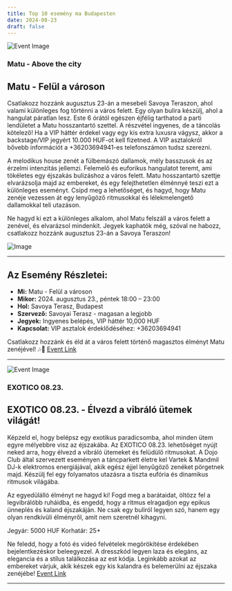 ```yaml
---
title: Top 10 esemény ma Budapesten
date: 2024-08-23
draft: false
---
```


![Event Image](https://scontent-cdg4-2.xx.fbcdn.net/v/t39.30808-6/455685048_480841648044043_1786057174255268201_n.jpg?stp=dst-jpg_s960x960&_nc_cat=107&ccb=1-7&_nc_sid=75d36f&_nc_ohc=-MB5kzR8vLYQ7kNvgEbWeM4&_nc_ht=scontent-cdg4-2.xx&oh=00_AYB7qg5U03iE2cr_1sCNVB2t4-M_4a4HaDjhxywHATuhDA&oe=66CDE575)

 ### Matu - Above the city

## Matu - Felül a városon

Csatlakozz hozzánk augusztus 23-án a mesebeli Savoya Teraszon, ahol valami különleges fog történni a város felett. Egy olyan bulira készülj, ahol a hangulat páratlan lesz. Este 6 órától egészen éjfélig tarthatod a parti lendületet a Matu hosszantartó szettel. A részvétel ingyenes, de a táncolás kötelező! Ha a VIP háttér érdekel vagy egy kis extra luxusra vágysz, akkor a backstage/VIP jegyért 10.000 HUF-ot kell fizetned. A VIP asztalokról bővebb információt a +36203694941-es telefonszámon tudsz szerezni.

A melodikus house zenét a fülbemászó dallamok, mély basszusok és az érzelmi intenzitás jellemzi. Felemelő és euforikus hangulatot teremt, ami tökéletes egy éjszakás bulizáshoz a város felett. Matu hosszantartó szettje elvarázsolja majd az embereket, és egy felejthetetlen élménnyé teszi ezt a különleges eseményt. Csípd meg a lehetőséget, és hagyd, hogy Matu zenéje vezessen át egy lenyűgöző ritmusokkal és lélekmelengető dallamokkal teli utazáson.

Ne hagyd ki ezt a különleges alkalom, ahol Matu felszáll a város felett a zenével, és elvarázsol mindenkit. Jegyek kaphatók még, szóval ne habozz, csatlakozz hozzánk augusztus 23-án a Savoya Teraszon! 

![Image](image_link)

---

## Az Esemény Részletei:

- **Mi:** Matu - Felül a városon
- **Mikor:** 2024. augusztus 23., péntek 18:00 – 23:00
- **Hol:** Savoya Terasz, Budapest
- **Szervező:** Savoyai Terasz - magasan a legjobb
- **Jegyek:** Ingyenes belépés, VIP háttér 10,000 HUF
- **Kapcsolat:** VIP asztalok érdeklődéséhez: +36203694941

Csatlakozz hozzánk és éld át a város felett történő magasztos élményt Matu zenéjével! 🎶🌇
[Event Link](https://facebook.com/events/1434755003895445)

---
![Event Image](https://scontent-cdg4-3.xx.fbcdn.net/v/t39.30808-6/454728201_468249669388949_2763191157694315916_n.jpg?stp=dst-jpg_s960x960&_nc_cat=111&ccb=1-7&_nc_sid=75d36f&_nc_ohc=cZm22BhueB8Q7kNvgGIiA7B&_nc_ht=scontent-cdg4-3.xx&oh=00_AYB5uHVvPmAEtT48amj6zy_CFr3fdSKiZEPPbZ8Fg1A5_g&oe=66CDF6F3)

 ### EXOTICO 08.23.

## EXOTICO 08.23. - Élvezd a vibráló ütemek világát!

Képzeld el, hogy belépsz egy exotikus paradicsomba, ahol minden ütem egyre mélyebbre visz az éjszakába. Az EXOTICO 08.23. lehetőséget nyújt neked arra, hogy élvezd a vibráló ütemeket és felüdülő ritmusokat. A Dojo Club által szervezett eseményen a táncparkett életre kel Vartek & Mandmil DJ-k elektromos energiájával, akik egész éjjel lenyűgöző zenéket pörgetnek majd. Készülj fel egy folyamatos utazásra a tiszta eufória és dinamikus ritmusok világába.

Az egyedülálló élményt ne hagyd ki! Fogd meg a barátaidat, öltözz fel a legvibrálóbb ruháidba, és engedd, hogy a ritmus elragadjon egy epikus ünneplés és kaland éjszakáján. Ne csak egy buliról legyen szó, hanem egy olyan rendkívüli élményről, amit nem szeretnél kihagyni.

Jegyár: 5000 HUF
Korhatár: 25+

Ne feledd, hogy a fotó és videó felvételek megörökítése érdekében bejelentkezéskor beleegyezel. A dresszkód legyen laza és elegáns, az elegancia és a stílus találkozása az est kódja. Leginkább azokat az embereket várjuk, akik készek egy kis kalandra és belemerülni az éjszaka zenéjébe!
[Event Link](https://facebook.com/events/525121209965040)

---
